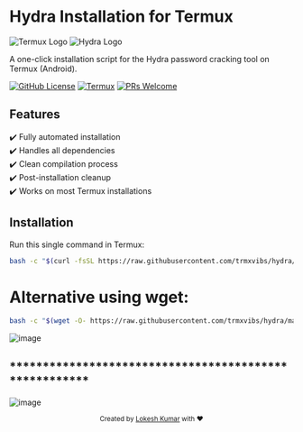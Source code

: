 # Hydra Installation for Termux

![Termux Logo](https://img.icons8.com/color/48/000000/android-os.png) ![Hydra Logo](https://img.icons8.com/color/48/000000/dragon.png)

A one-click installation script for the Hydra password cracking tool on Termux (Android).

[![GitHub License](https://img.shields.io/badge/license-MIT-blue.svg)](LICENSE)
[![Termux](https://img.shields.io/badge/Termux-✓-brightgreen.svg)](https://termux.com)
[![PRs Welcome](https://img.shields.io/badge/PRs-welcome-brightgreen.svg)](CONTRIBUTING.md)

## Features

✔️ Fully automated installation  
✔️ Handles all dependencies  
✔️ Clean compilation process  
✔️ Post-installation cleanup  
✔️ Works on most Termux installations  

## Installation

Run this single command in Termux:

```bash
bash -c "$(curl -fsSL https://raw.githubusercontent.com/trmxvibs/hydra/main/hydra.sh)"
```
# Alternative using wget:
```sh
bash -c "$(wget -O- https://raw.githubusercontent.com/trmxvibs/hydra/main/hydra.sh)"
```
![image](https://github.com/user-attachments/assets/152ee893-6245-407f-b6e1-b946eb407549)
## ******************************************************
![image](https://github.com/user-attachments/assets/30a86acd-e223-41fb-a35e-08a0cb0b0c3f)


<div align="center"> <sub>Created by <a href="https://github.com/trmxvibs">Lokesh Kumar</a> with ❤️</sub> </div> 
